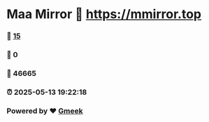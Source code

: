 # Maa Mirror :link: https://mmirror.top 
### :page_facing_up: [15](https://mmirror.top/tag.html) 
### :speech_balloon: 0 
### :hibiscus: 46665 
### :alarm_clock: 2025-05-13 19:22:18 
### Powered by :heart: [Gmeek](https://github.com/Meekdai/Gmeek)
